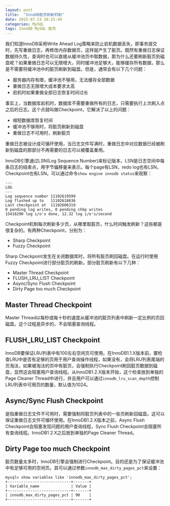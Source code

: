 ```yaml
---
layout: post
title:  "InnoDB脏页刷新机制"
date: 2015-07-23 10:25:49
categories: MySQL
tags: InnoDB MySQL 脏页
---
```



我们知道InnoDB采用Write Ahead Log策略来防止宕机数据丢失，即事务提交时，先写重做日志，再修改内存数据页，这样就产生了脏页。既然有重做日志保证数据持久性，查询时也可以直接从缓冲池页中取数据，那为什么还要刷新脏页到磁盘呢？如果重做日志可以无限增大，同时缓冲池足够大，能够缓存所有数据，那么是不需要将缓冲池中的脏页刷新到磁盘。但是，通常会有以下几个问题：

- 服务器内存有限，缓冲池不够用，无法缓存全部数据
- 重做日志无限增大成本要求太高
- 宕机时如果重做全部日志恢复时间过长

事实上，当数据库宕机时，数据库不需要重做所有的日志，只需要执行上次刷入点之后的日志。这个点就叫做Checkpoint，它解决了以上的问题：

- 缩短数据库恢复时间
- 缓冲池不够用时，将脏页刷新到磁盘
- 重做日志不可用时，刷新脏页

重做日志被设计成可循环使用，当日志文件写满时，重做日志中对应数据已经被刷新到磁盘的那部分不再需要的日志可以被覆盖重用。

InnoDB引擎通过LSN(Log Sequence Number)来标记版本，LSN是日志空间中每条日志的结束点，用字节偏移量来表示。每个page有LSN，redo log也有LSN，Checkpoint也有LSN。可以通过命令`show engine innodb status`来观察：

```
---
LOG
---
Log sequence number 11102619599
Log flushed up to   11102618636
Last checkpoint at  11102606319
0 pending log writes, 0 pending chkp writes
15416290 log i/o's done, 12.32 log i/o's/second
```

Checkpoint机制每次刷新多少页，从哪里取脏页，什么时间触发刷新？这些都是很复杂的。有两种Checkpoint，分别为：

- Sharp Checkpoint  
- Fuzzy Checkpoint  

Sharp Checkpoint发生在关闭数据库时，将所有脏页刷回磁盘。在运行时使用Fuzzy Checkpoint进行部分脏页的刷新。部分脏页刷新有以下几种：

- Master Thread Checkpoint
- FLUSH_LRU_LIST Checkpoint
- Async/Sync Flush Checkpoint
- Dirty Page too much Checkpoint


## Master Thread Checkpoint ##

Master Thread以每秒或每十秒的速度从缓冲池的脏页列表中刷新一定比例的页回磁盘。这个过程是异步的，不会阻塞查询线程。

## FLUSH_LRU_LIST Checkpoint ##

InnoDB要保证LRU列表中有100左右空闲页可使用。在InnoDB1.1.X版本前，要检查LRU中是否有足够的页用于用户查询操作线程，如果没有，会将LRU列表尾端的页淘汰，如果被淘汰的页中有脏页，会强制执行Checkpoint刷回脏页数据到磁盘，显然这会阻塞用户查询线程。从InnoDB1.2.X版本开始，这个检查放到单独的Page Cleaner Thread中进行，并且用户可以通过`innodb_lru_scan_depth`控制LRU列表中可用页的数量，默认值为1024。

## Async/Sync Flush Checkpoint ##

是指重做日志文件不可用时，需要强制将脏页列表中的一些页刷新回磁盘。这可以保证重做日志文件可循环使用。在InnoDB1.2.X版本之前，Async Flush Checkpoint会阻塞发现问题的用户查询线程，Sync Flush Checkpoint会阻塞所有查询线程。InnoDB1.2.X之后放到单独的Page Cleaner Thread。

## Dirty Page too much Checkpoint ##

脏页数量太多时，InnoDB引擎会强制进行Checkpoint。目的还是为了保证缓冲池中有足够可用的空闲页。其可以通过参数`innodb_max_dirty_pages_pct`来设置：

```
mysql> show variables like 'innodb_max_dirty_pages_pct';
+----------------------------+-------+
| Variable_name              | Value |
+----------------------------+-------+
| innodb_max_dirty_pages_pct | 90    |
+----------------------------+-------+
```
